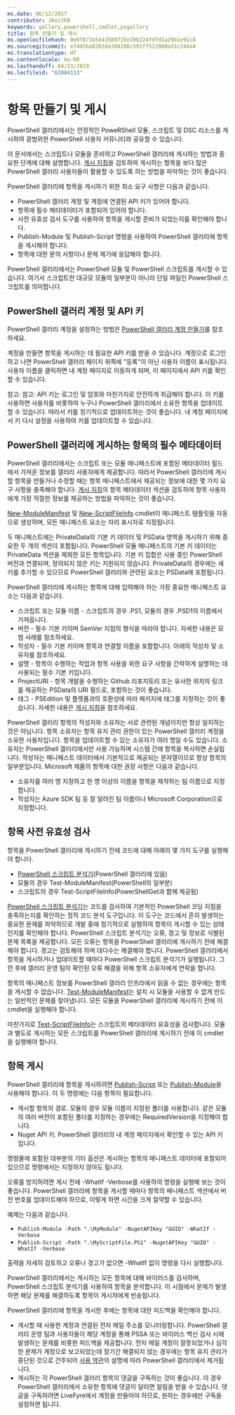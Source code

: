 ```yaml
---
ms.date: 06/12/2017
contributor: JKeithB
keywords: gallery,powershell,cmdlet,psgallery
title: 항목 만들기 및 게시
ms.openlocfilehash: 0e0f871b5d43508735e396224fdfd1a29b1e91c0
ms.sourcegitcommit: e7445ba8203da304286c591ff513900ad1c244a4
ms.translationtype: HT
ms.contentlocale: ko-KR
ms.lasthandoff: 04/23/2019
ms.locfileid: "62084133"
---
```

# <a name="creating-and-publishing-an-item"></a>항목 만들기 및 게시

PowerShell 갤러리에서는 안정적인 PoweRShell 모듈, 스크립트 및 DSC 리소스를 게시하여 광범위한 PowerShell 사용자 커뮤니티와 공유할 수 있습니다.

이 문서에서는 스크립트나 모듈을 준비하고 PowerShell 갤러리에 게시하는 방법과 중요한 단계에 대해 설명합니다. [게시 지침](../../concepts/publishing-guidelines.md)을 검토하여 게시하는 항목을 보다 많은 PowerShell 갤러리 사용자들이 활용할 수 있도록 하는 방법을 파악하는 것이 좋습니다.

PowerShell 갤러리에 항목을 게시하기 위한 최소 요구 사항은 다음과 같습니다.

- PowerShell 갤러리 계정 및 계정에 연결된 API 키가 있어야 합니다.
- 항목에 필수 메타데이터가 포함되어 있어야 합니다.
- 사전 유효성 검사 도구를 사용하여 항목을 게시할 준비가 되었는지를 확인해야 합니다.
- Publish-Module 및 Publish-Script 명령을 사용하여 PowerShell 갤러리에 항목을 게시해야 합니다.
- 항목에 대한 문의 사항이나 문제 제기에 응답해야 합니다.

PowerShell 갤러리에서는 PowerShell 모듈 및 PowerShell 스크립트를 게시할 수 있습니다. 여기서 스크립트란 대규모 모듈의 일부분이 아니라 단일 파일인 PowerShell 스크립트를 의미합니다.

## <a name="powershell-gallery-account-and-api-key"></a>PowerShell 갤러리 계정 및 API 키

PowerShell 갤러리 계정을 설정하는 방법은 [PowerShell 갤러리 계정 만들기](/powershell/gallery/how-to/publishing-packages/creating-an-account)를 참조하세요.

계정을 만들면 항목을 게시하는 데 필요한 API 키를 받을 수 있습니다. 계정으로 로그인하고 나면 PowerShell 갤러리 페이지 위쪽에 "등록"이 아닌 사용자 이름이 표시됩니다. 사용자 이름을 클릭하면 내 계정 페이지로 이동하게 되며, 이 페이지에서 API 키를 확인할 수 있습니다.

참고: 참고: API 키는 로그인 및 암호와 마찬가지로 안전하게 취급해야 합니다.
이 키를 사용하면 사용자를 비롯하여 누구나 PowerShell 갤러리에서 소유한 항목을 업데이트할 수 있습니다.
따라서 키를 정기적으로 업데이트하는 것이 좋습니다. 내 계정 페이지에서 키 다시 설정을 사용하여 키를 업데이트할 수 있습니다.

## <a name="required-metadata-for-items-published-to-the-powershell-gallery"></a>PowerShell 갤러리에 게시하는 항목의 필수 메타데이터

PowerShell 갤러리에서는 스크립트 또는 모듈 매니페스트에 포함된 메타데이터 필드에서 가져온 정보를 갤러리 사용자에게 제공합니다. 따라서 PowerShell 갤러리에 게시할 항목을 만들거나 수정할 때는 항목 매니페스트에서 제공되는 정보에 대한 몇 가지 요구 사항을 충족해야 합니다.
[게시 지침](../../concepts/publishing-guidelines.md)의 항목 메타데이터 섹션을 검토하여 항목 사용자에게 가장 적절한 정보를 제공하는 방법을 파악하는 것이 좋습니다.

[New-ModuleManifest](/powershell/module/microsoft.powershell.core/new-modulemanifest) 및 [New-ScriptFileInfo](/powershell/module/PowerShellGet/New-ScriptFileInfo) cmdlet이 매니페스트 템플릿을 자동으로 생성하며, 모든 매니페스트 요소는 자리 표시자로 지정됩니다.

두 매니페스트에는 PrivateData의 기본 키 데이터 및 PSData 영역을 게시하기 위해 중요한 두 개의 섹션이 포함됩니다. PowerShell 모듈 매니페스트의 기본 키 데이터는 PrivateData 섹션을 제외한 모든 항목입니다. 기본 키 집합은 사용 중인 PowerShell 버전과 연결되며, 정의되지 않은 키는 지원되지 않습니다. PrivateData의 경우에는 새 키를 추가할 수 있으므로 PowerShell 갤러리와 관련된 요소는 PSData에 포함됩니다.


PowerShell 갤러리에 게시하는 항목에 대해 입력해야 하는 가장 중요한 매니페스트 요소는 다음과 같습니다.

- 스크립트 또는 모듈 이름 - 스크립트의 경우 .PS1, 모듈의 경우 .PSD1의 이름에서 가져옵니다.
- 버전 - 필수 기본 키이며 SemVer 지침의 형식을 따라야 합니다. 자세한 내용은 모범 사례를 참조하세요.
- 작성자 - 필수 기본 키이며 항목과 연결할 이름을 포함합니다.
아래의 작성자 및 소유자를 참조하세요.
- 설명 - 항목이 수행하는 작업과 항목 사용을 위한 요구 사항을 간략하게 설명하는 데 사용되는 필수 기본 키입니다.
- ProjectURI - 항목 개발을 수행하는 Github 리포지토리 또는 유사한 위치의 링크를 제공하는 PSData의 URI 필드로, 포함하는 것이 좋습니다.
- 태그 - PSEdition 및 플랫폼과의 호환성에 따라 패키지에 태그를 지정하는 것이 좋습니다. 자세한 내용은 [게시 지침](../../concepts/publishing-guidelines.md#tag-your-package-with-the-compatible-pseditions-and-platforms)을 참조하세요.

PowerShell 갤러리 항목의 작성자와 소유자는 서로 관련된 개념이지만 항상 일치하는 것은 아닙니다. 항목 소유자는 항목 유지 관리 권한이 있는 PowerShell 갤러리 계정을 소유한 사용자입니다. 항목을 업데이트할 수 있는 소유자가 여러 명일 수도 있습니다. 소유자는 PowerShell 갤러리에서만 사용 가능하며 시스템 간에 항목을 복사하면 손실됩니다. 작성자는 매니페스트 데이터에서 기본적으로 제공되는 문자열이므로 항상 항목의 일부분입니다. Microsoft 제품의 항목에 대한 권장 사항은 다음과 같습니다.

- 소유자를 여러 명 지정하고 한 명 이상의 이름을 항목을 제작하는 팀 이름으로 지정합니다.
- 작성자는 Azure SDK 팀 등 잘 알려진 팀 이름이나 Microsoft Corporation으로 지정합니다.


## <a name="pre-validate-your-item"></a>항목 사전 유효성 검사

항목을 PowerShell 갤러리에 게시하기 전에 코드에 대해 아래의 몇 가지 도구를 실행해야 합니다.

- [PowerShell 스크립트 분석기](https://www.powershellgallery.com/packages/PSScriptAnalyzer/)(PowerShell 갤러리에 있음)
- 모듈의 경우 Test-ModuleManifest(PowerShell의 일부분)
- 스크립트의 경우 Test-ScriptFileInfo(PowerShellGet과 함께 제공됨)

[PowerShell 스크립트 분석기](https://www.powershellgallery.com/packages/PSScriptAnalyzer/)는 코드를 검사하여 기본적인 PowerShell 코딩 지침을 충족하는지를 확인하는 정적 코드 분석 도구입니다. 이 도구는 코드에서 흔히 발생하는 중요한 문제를 파악하므로 개발 중에 정기적으로 실행하여 항목이 게시할 수 있는 상태인지를 확인해야 합니다. PowerShell 스크립트 분석기는 오류, 경고 및 정보로 식별된 문제 목록을 제공합니다. 모든 오류는 항목을 PowerShell 갤러리에 게시하기 전에 해결해야 합니다. 경고는 검토해야 하며 대다수는 해결해야 합니다. PowerShell 갤러리에서 항목을 게시하거나 업데이트할 때마다 PowerShell 스크립트 분석기가 실행됩니다. 그런 후에 갤러리 운영 팀이 확인된 오류 해결을 위해 항목 소유자에게 연락을 합니다.

항목의 매니페스트 정보를 PowerShell 갤러리 인프라에서 읽을 수 없는 경우에는 항목을 게시할 수 없습니다.
[Test-ModuleManifest](/powershell/module/microsoft.powershell.core/test-modulemanifest)는 설치 시 모듈을 사용할 수 없게 만드는 일반적인 문제를 찾아냅니다. 모든 모듈을 PowerShell 갤러리에 게시하기 전에 이 cmdlet을 실행해야 합니다.

마찬가지로 [Test-ScriptFileInfo](/powershell/module/PowerShellGet/test-scriptfileinfo)는 스크립트의 메타데이터 유효성을 검사합니다. 모듈과 별도로 게시하는 모든 스크립트를 PowerShell 갤러리에 게시하기 전에 이 cmdlet을 실행해야 합니다.


## <a name="publishing-items"></a>항목 게시

PowerShell 갤러리에 항목을 게시하려면 [Publish-Script](/powershell/module/PowerShellGet/publish-script) 또는 [Publish-Module](/powershell/module/PowerShellGet/publish-module)을 사용해야 합니다. 이 두 명령에는 다음 항목이 필요합니다.

- 게시할 항목의 경로. 모듈의 경우 모듈 이름이 지정된 폴더를 사용합니다. 같은 모듈의 여러 버전이 포함된 폴더를 지정하는 경우에는 RequiredVersion을 지정해야 합니다.
- Nuget API 키. PowerShell 갤러리의 내 계정 페이지에서 확인할 수 있는 API 키입니다.

명령줄에 포함된 대부분의 기타 옵션은 게시하는 항목의 매니페스트 데이터에 포함되어 있으므로 명령에서는 지정하지 않아도 됩니다.

오류를 방지하려면 게시 전에 -WhatIf -Verbose를 사용하여 명령을 실행해 보는 것이 좋습니다. PowerShell 갤러리에 항목을 게시할 때마다 항목의 매니페스트 섹션에서 버전 번호를 업데이트해야 하므로, 이렇게 하면 시간을 크게 절약할 수 있습니다.

예제는 다음과 같습니다.

* `Publish-Module -Path ".\MyModule" -NugetAPIKey "GUID" -WhatIf -Verbose`
* `Publish-Script -Path ".\MyScriptFile.PS1" -NugetAPIKey "GUID" -WhatIf -Verbose`

출력을 자세히 검토하고 오류나 경고가 없으면 -WhatIf 없이 명령을 다시 실행합니다.

PowerShell 갤러리에서는 게시하는 모든 항목에 대해 바이러스를 검사하며, PowerShell 스크립트 분석기를 사용하여 항목을 분석합니다. 이 시점에서 문제가 발생하면 해당 문제를 해결하도록 항목이 게시자에게 반송됩니다.

PowerShell 갤러리에 항목을 게시한 후에는 항목에 대한 피드백을 확인해야 합니다.

- 게시할 때 사용한 계정과 연결된 전자 메일 주소를 모니터링합니다. PowerShell 갤러리 운영 팀과 사용자들이 해당 계정을 통해 PSSA 또는 바이러스 백신 검사 시에 발생하는 문제를 비롯한 피드백을 제공합니다. 전자 메일 계정이 잘못되었거나 심각한 문제가 계정으로 보고되었는데 장기간 해결되지 않는 경우에는 항목 유지 관리가 중단된 것으로 간주되어 [사용 약관](https://www.powershellgallery.com/policies/Terms)의 설명에 따라 PowerShell 갤러리에서 제거됩니다.
- 게시하는 각 PowerShell 갤러리 항목의 댓글을 구독하는 것이 좋습니다. 이 경우 PowerShell 갤러리에서 소유한 항목에 댓글이 달리면 알림을 받을 수 있습니다. 댓글을 구독하려면 LiveFyre에서 계정을 만들어야 하므로, 원하는 경우에만 구독을 설정하면 됩니다.
